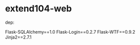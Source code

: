 extend104-web
=============

dep:

Flask-SQLAlchemy==1.0
Flask-Login==0.2.7
Flask-WTF==0.9.2
Jinja2==2.7.1
